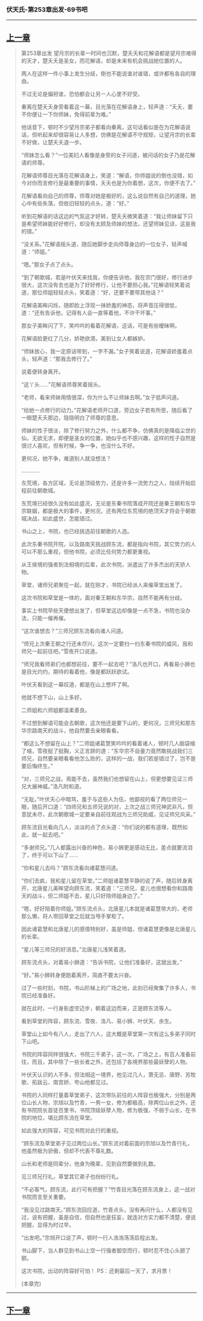 ### 伏天氏-第253章出发-69书吧

--------
[上一章](./e7b6ea46599e5e8e75b2b741ed35b98e.md)
--------


>
>
>
>第253章出发
>望月宗的长辈一时间也沉默，楚夭夭和花解语都是望月宗难得的天才，楚夭夭是圣女，而花解语，却是未来有机会挑战她位置的人。
>
>两人在这样一件小事上发生分歧，倒也不能说谁对谁错，或许都有各自的理由。
>
>不过无论是偏袒谁，恐怕都会让另一人心里不好受。
>
>秦离在楚夭夭身旁看着这一幕，目光落在花解语身上，轻声道：“夭夭，要不你便让一下你师妹，免得前辈为难。”
>
>他话音下，顿时不少望月宗弟子都看向秦离，这句话看似是在为花解语说话，但听起来却很容易让人多想，仿佛是花解语不守规矩，让望月宗的长辈不好做，让楚夭夭退一步。
>
>“师妹怎么看？”一位美妇人看像是身旁的女子问道，被问话的女子乃是花解语的师尊。
>
>花解语师尊目光落在花解语身上，笑道：“解语，你师姐说的倒也没错，如今对你而言修行是最重要的事情，夭夭也是为你着想，这次，你便不去了。”
>
>花解语看向自己的师尊，师尊对她是极好的，这么说自然有自己的道理，她心中有些失落，但依旧轻轻的点头，道：“好。”
>
>听到花解语的话这边的气氛这才好转，楚夭夭微笑着道：“我让师妹留下只是希望师妹能好好修行，却没有太顾及师妹的想法，还望师妹见谅，这是我的错。”
>
>“没关系。”花解语摇头道，随后她脚步走向师尊身边的一位女子，轻声喊道：“师姐。”
>
>“嗯。”那女子点了点头。
>
>“到了朝歌城，若是叶伏天来找我，你便告诉他，我在宗门很好，修行进步很大，这次没有去也是为了好好修行，让他不要担心我。”花解语轻笑着说道，那位师姐轻轻点头，笑着道：“好，还要不要带其他话？”
>
>花解语美眸闪烁，随即脸上浮现一抹娇羞的神态，将声音压得很低，道：“还有告诉他，记得有人会一直等着他，不许干坏事。”
>
>那女子美眸闪了下，笑吟吟的看着花解语，这话，可是有些暧昧啊。
>
>花解语脸更红了几分，娇艳欲滴，美到让女人都嫉妒。
>
>“师妹放心，我一定原话带到，一字不漏。”女子笑着说道，花解语娇羞着点头，轻声道：“那我去修行了。”
>
>说着便转身离开。
>
>“这丫头……”花解语师尊笑着摇头。
>
>“老师，看来师妹用情很深，你为什么不让师妹去啊。”女子低声问道。
>
>“给她一点修行的动力。”花解语老师开口道，旁边女子若有所思，随后看了一眼楚夭夭那边，隐隐明白了师尊的意思。
>
>师妹的性子很淡，除了修行努力之外，什么都不争，仿佛真的是降临尘世的仙，无欲无求，即便是圣女的位置，她似乎也不感兴趣，这样的性子自然是很讨人喜欢，但有时候，争一争，也没什么不好。
>
>更何况，她不争，难道别人就没想法？
>
>…………
>
>东荒境，各方区域，无论是顶级势力，还是许多一流势力之人，陆续开始启程前往朝歌城。
>
>东荒境已经很久没有如此盛况，无论是东秦书院落成开院还是秦王朝和东华宗联姻，都是极大的事件，更何况，还有两位东荒境的绝顶天才将会于朝歌城决战，如此盛世，怎能错过。
>
>书山之上，书院，也已经挑选前往朝歌的人选。
>
>此次东秦书院开院，以及路南天挑战顾东流，都是指向书院，其它势力的人可以不那么重视，但他书院，必须比任何势力都更重视。
>
>从王侯境的强者到法相境的后辈，此次书院，派遣出了许多杰出的天骄人物。
>
>草堂，诸师兄弟聚在一起，就在刚才，书院已经派人来催草堂出发了。
>
>这次书院和草堂是一体的，面对秦王朝和东华宗，自然不能再有分歧。
>
>事实上书院早些天便想出发了，但草堂这边却像是一点不急，书院也没办法，只能一催再催。
>
>“这次谁想去？”三师兄顾东流看向诸人问道。
>
>“师兄上次秦王朝之行还未尽兴，这次一定要扫一扫东秦书院的威风，我和师兄一起前往吧。”雪夜开口说道。
>
>“师兄我看师弟们也都想前往，要不一起去吧？”洛凡也开口，再看易小狮也是目光灼灼，期待的看着他，像是都跃跃欲试。
>
>叶伏天看到这一幕叹道，都是在山上憋坏了啊。
>
>他就不想下山，山上多好。
>
>二师姐和六师姐都温柔善良。
>
>不过想到解语可能会去朝歌，这次他还是要下山的，更何况，三师兄和那东华宗路南天的战斗，他自然要去亲眼看看。
>
>“都这么不想留在山上？”二师姐诸葛慧笑吟吟的看着诸人，顿时几人脑袋缩了缩，雪夜挺了挺胸，义正言辞的道：“东华宗不自量力竟然敢挑战我们三师兄，自然要亲眼看看他怎么败的，这样的一战，我们若是错过了，岂不是要后悔终生。”
>
>“对，三师兄之战，焉能不去，虽然我们也想留在山上，但更想要见证三师兄大展神威。”洛凡附和道。
>
>“无耻。”叶伏天心中暗骂，羞于与这些人为伍，他鄙视的看了两位师兄一眼，随后开口道：“四师兄和五师兄说的对，上次之战三师兄神武非凡，但意犹未尽，此次朝歌城一定要亲自前往观战为三师兄助威，见证师兄风采。”
>
>顾东流目光看向几人，淡淡的点了点头道：“你们说的都有道理，既然如此，就一起去吧。”
>
>“多谢师兄。”几人都露出兴奋的神色，易小狮更是感动无比，差点就要流泪了，终于可以下山了……
>
>“你和星儿去吗？”顾东流看向诸葛慧问道。
>
>“你们去疯，我和星儿留在草堂。”二师姐诸葛慧平静的说了声，随后转身离开，北唐星儿美眸望向顾东流，笑着道：“三师兄，星儿也很想看你和路南天的战斗，但二师姐不去，星儿只好陪师姐身边了。”
>
>“嗯，好好陪着你师姐。”顾东流点头，北唐星儿本就是诸葛慧带大的，老师那么懒，将人带回草堂之后就当甩手掌柜了。
>
>因此诸葛慧和北唐星儿的感情特别好，虽是师姐，但诸葛慧更像是北唐星儿的长辈。
>
>“星儿等三师兄的好消息。”北唐星儿浅笑着道。
>
>顾东流点头，对着易小狮道：“告诉书院，让他们准备好，这就出发。”
>
>“好。”易小狮转身便跑着离开，简直不要太兴奋。
>
>过了一些时刻，书院，书山阶梯上的广场之地，此刻已经聚集了许多人，书院已经准备好。
>
>就在此时，一行身影虚空迈步，朝着这边而来，正是顾东流等人。
>
>看到草堂的阵容，顾东流、雪夜、洛凡、易小狮、叶伏天、余生。
>
>草堂山上如今有八人，走出了六人，这大概是草堂第一次有这么多弟子同时下山吧。
>
>书院的阵容同样很强大，书院三千弟子，这一次，广场之上，有百人准备前往，而且，其中除了一些长者之外，还包括了各境界那些最妖孽的人物。
>
>叶伏天认识的人不多，但法相这一境界，他见过几人，萧无忌、唐野、苏牧歌、拓跋云、南宫娇、夸山他都见过。
>
>书院的人同样打量着草堂弟子，这次带队前往的人阵容也极强大，分别是两位山长人物，宗旭以及竹青，一男一女，修为都极高，除两位山长之外，还有书院院长首徒百里书，书院顶级妖孽人物，修为极强，不弱于山长，在书院的地位，堪比顾东流在草堂。
>
>如此强大的阵容，可见书院对此行的重视。
>
>“顾东流及草堂弟子见过两位山长。”顾东流对着前面的宗旭以及竹青行礼，他虽然极为骄傲，但却不代表不尊礼数。
>
>山长和老师是同辈分，他身为晚辈，见到自然要做到礼数。
>
>见三师兄行礼，草堂其它弟子也纷纷行礼。
>
>“不必客气，顾东流，此行可有把握？”竹青目光落在顾东流身上，这一战对书院而言至关重要。
>
>“我没见过路南天。”顾东流回应道，竹青点头，没有再问什么，人都没有见过，说有把握，虽是自信，但自然也是狂妄，就连对方实力都不清楚，便说把握，显得为时过早。
>
>“出发吧。”宗旭开口说了声，顿时一行人浩浩荡荡启程出发。
>
>书山脚下，当人群见到书山上空一行强者御空而行，顿时忍不住心头颤了颤。
>
>这次书院，出动的阵容好可怕！
>PS：还剩最后一天了，求月票！
>
>(本章完)
>
>

--------
[下一章](./a20b7fc213d6d9cce4baf9e340aee413.md)
--------
